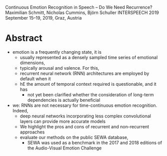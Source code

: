 Continuous Emotion Recognition in Speech – Do We Need Recurrence?
Maximilian Schmitt, Nicholas Cummins, Björn Schuller
INTERSPEECH 2019 September 15–19, 2019, Graz, Austria

# Abstract

* emotion is a frequently changing state, it is
  * usually represented as a densely sampled time series of emotional dimensions,
  * typically arousal and valence. For this,
  * recurrent neural network (RNN) architectures are employed by default when it
  * hE the amount of temporal context required is questionable, and it has
    * not yet been clarified whether the consideration of long-term dependencies
      is actually beneficial
* we: RNNs are not necessary for time-continuous emotion recognition.  Indeed,
  * deep neural networks incorporating less complex convolutional layers can
    provide more accurate models
  * We highlight the pros and cons of recurrent and non-recurrent approaches
  * evaluate our methods on the public SEWA database,
    * SEWA was used as a benchmark in the 2017 and 2018 editions of the
      Audio-Visual Emotion Challenge
